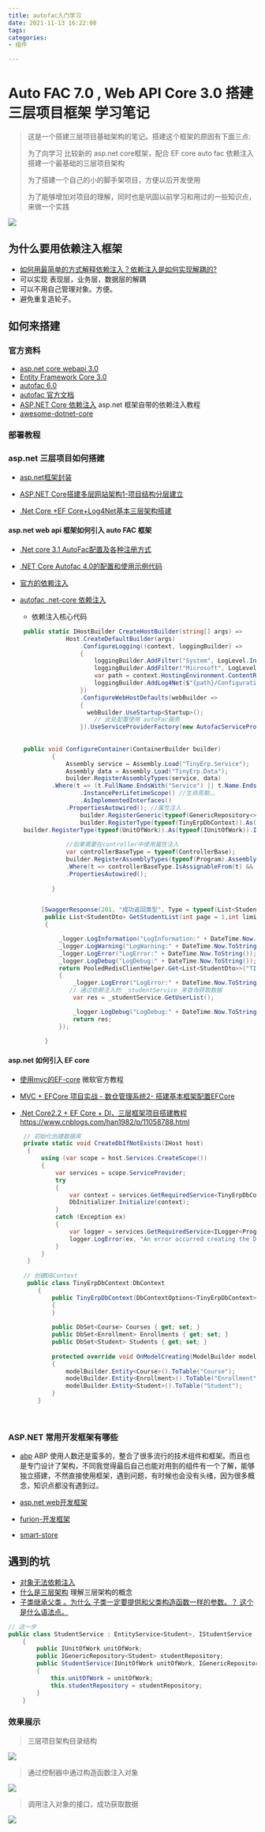 ```yaml
---
title: autofac入门学习
date: 2021-11-13 16:22:08
tags:
categories:
- 组件

---
```






# Auto FAC 7.0 , Web API Core 3.0 搭建三层项目框架  学习笔记

> 这是一个搭建三层项目基础架构的笔记。搭建这个框架的原因有下面三点:
>
> 为了向学习 比较新的 asp.net core框架，配合 EF core auto fac 依赖注入 搭建一个最基础的三层项目架构
>
> 为了搭建一个自己的小的脚手架项目，方便以后开发使用
>
> 为了能够增加对项目的理解，同时也是巩固以前学习和用过的一些知识点，来做一个实践

 

<!-- more -->



![](13-autofac入门学习/3.png)



## 为什么要用依赖注入框架



- [如何用最简单的方式解释依赖注入？依赖注入是如何实现解耦的?](https://www.zhihu.com/question/32108444/answer/309208647)
- 可以实现 表现层，业务层，数据层的解耦
- 可以不用自己管理对象。方便。
- 避免重复造轮子。



## 如何来搭建



### 官方资料

- [asp.net core webapi 3.0](https://dotnet.microsoft.com/apps/aspnet/apis)
- [Entity Framework Core 3.0]()
- [autofac 6.0](https://autofac.org/)
- [autofac 官方文档](https://autofac.readthedocs.io/en/stable/getting-started/index.html)
- [ASP.NET Core 依赖注入](https://docs.microsoft.com/zh-cn/aspnet/core/fundamentals/dependency-injection?view=aspnetcore-5.0)  asp.net 框架自带的依赖注入教程
- [awesome-dotnet-core](https://github.com/jasonhua95/awesome-dotnet-core#%E6%B6%88%E6%81%AF%E9%98%9F%E5%88%97)



### 部署教程

### asp.net 三层项目如何搭建

- [asp.net框架封装](https://mp.weixin.qq.com/s?__biz=MzIxNjIwNzQ5Mw==&mid=502276804&idx=1&sn=7925d916c13a1ba828c09f8356a60c9f&chksm=0f881b2e38ff9238fd352c7fd3ca00edefec73d7d421754ed5895dc69087c621869a2332b9dd#rd)

- [ASP.NET Core搭建多层网站架构1-项目结构分层建立](https://www.cnblogs.com/kasnti/p/12236593.html)

- [ .Net Core +EF Core+Log4Net基本三层架构搭建](https://blog.csdn.net/qq_33101689/article/details/107363465)

####   asp.net web api 框架如何引入 auto FAC 框架

- [.Net core 3.1 AutoFac配置及各种注册方式](https://blog.csdn.net/qq_38436796/article/details/111410201)

- [.NET Core Autofac 4.0的配置和使用示例代码](https://www.cjavapy.com/article/253/)

- [官方的依赖注入](https://docs.microsoft.com/zh-cn/aspnet/core/fundamentals/dependency-injection?view=aspnetcore-3.0)

- [autofac .net-core 依赖注入](https://www.cnblogs.com/sdonian/p/12918167.html)

  - 依赖注入核心代码
  
  
  
   ```csharp
    public static IHostBuilder CreateHostBuilder(string[] args) =>
                Host.CreateDefaultBuilder(args)
                    .ConfigureLogging((context, loggingBuilder) =>
                    {
                        loggingBuilder.AddFilter("System", LogLevel.Information);
                        loggingBuilder.AddFilter("Microsoft", LogLevel.Information);
                        var path = context.HostingEnvironment.ContentRootPath;
                        loggingBuilder.AddLog4Net($"{path}/Configuration/log4net.config");//配置文件
                    })
                    .ConfigureWebHostDefaults(webBuilder =>
                    {
                      webBuilder.UseStartup<Startup>();
                        // 此处配置使用 autoFac服务
                    }).UseServiceProviderFactory(new AutofacServiceProviderFactory());
    
    
    public void ConfigureContainer(ContainerBuilder builder)
            {
                Assembly service = Assembly.Load("TinyErp.Service");
                Assembly data = Assembly.Load("TinyErp.Data");
                builder.RegisterAssemblyTypes(service, data)
            .Where(t => (t.FullName.EndsWith("Service") || t.Name.EndsWith("Repository") ) && !t.IsAbstract) //类名以service结尾，且类型不能是抽象的　
                    .InstancePerLifetimeScope() //生命周期，，
                    .AsImplementedInterfaces()
                .PropertiesAutowired(); //属性注入
                    builder.RegisterGeneric(typeof(GenericRepository<>)).As(typeof(IGenericRepository<>)).AsImplementedInterfaces().InstancePerLifetimeScope();
                    builder.RegisterType(typeof(TinyErpDbContext)).As(typeof(DbContext)).InstancePerLifetimeScope();
    builder.RegisterType(typeof(UnitOfWork)).As(typeof(IUnitOfWork)).InstancePerLifetimeScope();
    
                //如果需要在controller中使用属性注入
                var controllerBaseType = typeof(ControllerBase);
                builder.RegisterAssemblyTypes(typeof(Program).Assembly)
                .Where(t => controllerBaseType.IsAssignableFrom(t) && t != controllerBaseType)
                .PropertiesAutowired();
    
            }
  
  
         [SwaggerResponse(201, "成功返回类型", Type = typeof(List<StudentDto>))]
          public List<StudentDto> GetStudentList(int page = 1,int limit = 10, string keyword = "")
          {
  
              _logger.LogInformation("LogInformation:" + DateTime.Now.ToString());
              _logger.LogWarning("LogWarning:" + DateTime.Now.ToString());
              _logger.LogError("LogError:" + DateTime.Now.ToString());
              _logger.LogDebug("LogDebug:" + DateTime.Now.ToString());
              return PooledRedisClientHelper.Get<List<StudentDto>>("TINYERP" + REDIS_KEYS.ADMIN_USERS, 10, () =>
              {
                  _logger.LogError("LogError:" + DateTime.Now.ToString());
                 // 通过依赖注入的 _studentService 来查询获取数据
                  var res = _studentService.GetUserList();
  
                  _logger.LogDebug("LogDebug:" + DateTime.Now.ToString(), res);
                  return res;
              });
              
          }
   ```
  
  



#### asp.net 如何引入 EF core

- [使用mvc的EF-core](https://docs.microsoft.com/zh-cn/aspnet/core/data/ef-mvc/intro?view=aspnetcore-5.0)  微软官方教程

- [MVC + EFCore 项目实战 - 数仓管理系统2- 搭建基本框架配置EFCore](https://www.cnblogs.com/miro/p/13258843.html)

- [.Net Core2.2 + EF Core + DI，三层框架项目搭建教程](https://www.cnblogs.com/han1982/p/11058788.html) https://www.cnblogs.com/han1982/p/11058788.html

   

   

   

   ```csharp
    // 初始化创建数据库 
    private static void CreateDbIfNotExists(IHost host)
     {
         using (var scope = host.Services.CreateScope())
         {
             var services = scope.ServiceProvider;
             try
             {
                 var context = services.GetRequiredService<TinyErpDbContext>();
                 DbInitializer.Initialize(context);
             }
             catch (Exception ex)
             {
                 var logger = services.GetRequiredService<ILogger<Program>>();
                 logger.LogError(ex, "An error occurred creating the DB.");
             }
         }
     }
     
    // 创建DBContext
     public class TinyErpDbContext:DbContext
        {
            public TinyErpDbContext(DbContextOptions<TinyErpDbContext> options):base(options)
            {
            }
    
            public DbSet<Course> Courses { get; set; }
            public DbSet<Enrollment> Enrollments { get; set; }
            public DbSet<Student> Students { get; set; }
    
            protected override void OnModelCreating(ModelBuilder modelBuilder)
            {
                modelBuilder.Entity<Course>().ToTable("Course");
                modelBuilder.Entity<Enrollment>().ToTable("Enrollment");
                modelBuilder.Entity<Student>().ToTable("Student");
            }
        }
    
    
   ```

    



### ASP.NET 常用开发框架有哪些

- [abp](https://abp.io/) ABP 使用人数还是蛮多的，整合了很多流行的技术组件和框架。而且也是专门设计了架构，不同我觉得最后自己也能对用到的组件有一个了解，能够独立搭建，不然直接使用框架，遇到问题，有时候也会没有头绪，因为很多概念，知识点都没有遇到过。

- [asp.net web开发框架](https://www.zhihu.com/question/366937369)

- [furion-开发框架](https://dotnetchina.gitee.io/furion/)

- [smart-store](https://github.com/smartstore/SmartStoreNET/tree/4.x/src/Plugins)  



## 遇到的坑

- [对象无法依赖注入](https://stackoverflow.com/questions/48705473/net-core-2-0-autofac-register-class-instanceperrequest-doesnt-work)
- [什么是三层架构](https://baike.baidu.com/item/%E4%B8%89%E5%B1%82%E6%9E%B6%E6%9E%84/11031448) 理解三层架构的概念
- [子类继承父类 。为什么 子类一定要提供和父类构造函数一样的参数。？ 这个是什么语法点。](http://bbs.itheima.com/forum.php?mod=viewthread&tid=123305&page=1#pid791045)



```csharp
// 这一步 
public class StudentService : EntityService<Student>, IStudentService
    {
        public IUnitOfWork unitOfWork;
        public IGenericRepository<Student> studentRepository;
        public StudentService(IUnitOfWork unitOfWork, IGenericRepository<Student> studentRepository) : base(unitOfWork, studentRepository)
        {
            this.unitOfWork = unitOfWork;
            this.studentRepository = studentRepository;
        }
    }
```



### 效果展示

> 三层项目架构目录结构

  ![](13-autofac入门学习/3-1.png)



> 通过控制器中通过构造函数注入对象

 ![](13-autofac入门学习/3-2.png)



> 调用注入对象的接口，成功获取数据

 ![](13-autofac入门学习/4.png)
